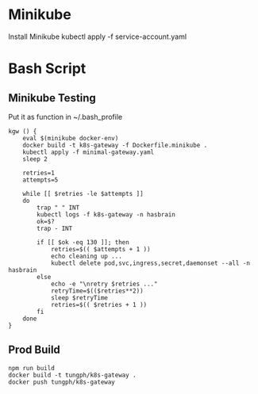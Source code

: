 # Minikube
Install Minikube
kubectl apply -f service-account.yaml

# Bash Script

## Minikube Testing
Put it as function in ~/.bash_profile
```
kgw () {
    eval $(minikube docker-env)
    docker build -t k8s-gateway -f Dockerfile.minikube .
    kubectl apply -f minimal-gateway.yaml
    sleep 2

    retries=1
    attempts=5

    while [[ $retries -le $attempts ]]
    do
        trap " " INT
        kubectl logs -f k8s-gateway -n hasbrain
        ok=$?
        trap - INT

        if [[ $ok -eq 130 ]]; then
            retries=$(( $attempts + 1 ))
            echo cleaning up ...
            kubectl delete pod,svc,ingress,secret,daemonset --all -n hasbrain
        else
            echo -e "\nretry $retries ..."
            retryTime=$(($retries**2))
            sleep $retryTime
            retries=$(( $retries + 1 ))
        fi
    done
}
```

## Prod Build
```
npm run build
docker build -t tungph/k8s-gateway .
docker push tungph/k8s-gateway
```